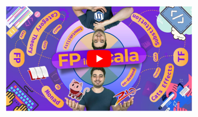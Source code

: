 [![Watch on YouTube](resources/thumbnail_youtube.jpg)](https://www.youtube.com/watch?v=XXkYBncbz0c "Watch on YouTube")
